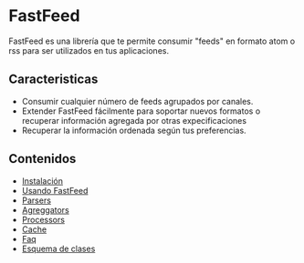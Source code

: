 # FastFeed

FastFeed es una librería que te permite consumir "feeds" en formato atom o rss para ser utilizados en tus aplicaciones.

## Caracteristicas

+ Consumir cualquier número de feeds agrupados por canales.
+ Extender FastFeed fácilmente para soportar nuevos formatos o recuperar información agregada por otras expecificaciones
+ Recuperar la información ordenada según tus preferencias.

## Contenidos

+ [Instalación](https://github.com/FastFeed/FastFeed/blob/master/doc/es/instalacion.md)
+ [Usando FastFeed](https://github.com/FastFeed/FastFeed/blob/master/doc/es/uso.md)
+ [Parsers](https://github.com/FastFeed/FastFeed/blob/master/doc/es/parsers.md)
+ [Agreggators](https://github.com/FastFeed/FastFeed/blob/master/doc/es/aggregators.md)
+ [Processors](https://github.com/FastFeed/FastFeed/blob/master/doc/es/processors.md)
+ [Cache](https://github.com/FastFeed/FastFeed/blob/master/doc/es/cache.md)
+ [Faq](https://github.com/FastFeed/FastFeed/blob/master/doc/es/faq.md)
+ [Esquema de clases](https://github.com/FastFeed/FastFeed/blob/master/doc/images/class-scheme.png)